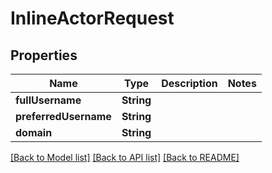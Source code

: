 # InlineActorRequest

## Properties
Name | Type | Description | Notes
------------ | ------------- | ------------- | -------------
**fullUsername** | **String** |  | 
**preferredUsername** | **String** |  | 
**domain** | **String** |  | 

[[Back to Model list]](../README.md#documentation-for-models) [[Back to API list]](../README.md#documentation-for-api-endpoints) [[Back to README]](../README.md)


